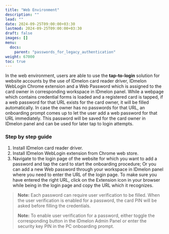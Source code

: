 ```yaml
---
title: "Web Environment"
description: ""
lead: ""
date: 2024-09-25T09:00:00+03:30
lastmod: 2024-09-25T09:00:00+03:30
draft: false
images: []
menu:
  docs:
    parent: "passwords_for_legacy_authentication"
weight: 67000
toc: true
---
```


In the web environment, users are able to use the **tap-to-login** solution for website accounts by the use of IDmelon card reader driver, IDmelon WebLogin Chrome extension and a Web Password which is assigned to the card owner in corresponding workspace in IDmelon panel.
While a webpage which contains credential forms is loaded and a registered card is tapped, if a web password for that URL exists for the card owner, it will be filled automatically.
In case the owner has no passwords for that URL, an onboarding prompt comes up to let the user add a web password for that URL immediately. This password will be saved for the card owner in IDmelon panel and can be used for later tap to login attempts.

### Step by step guide

1. Install IDmelon card reader driver.
2. Install IDmelon WebLogin extension from Chrome web store.
3. Navigate to the login page of the website for which you want to add a password and tap the card to start the onboarding procedure; Or you can add a new Web password through your workspace in IDmelon panel where you need to enter the URL of the login page. To make sure you have entered the right URL, click on the Extension icon in your browser while being in the login page and copy the URL which it recognizes.

> **Note:** Each password can require user verification to be filled. When the user verification is enabled for a password, the card PIN will be asked before filling the credentials.
>
> **Note:** To enable user verification for a password, either toggle the corresponding button in the IDmelon Admin Panel or enter the security key PIN in the PC onboarding prompt.
